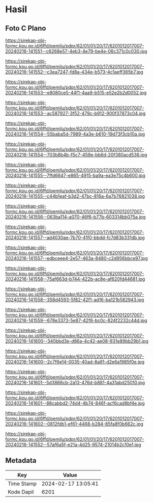 # Hasil

## Foto C Plano

https://sirekap-obj-formc.kpu.go.id/6ffd/pemilu/pdpr/62/01/01/20/17/6201012017007-20240216-141551--c6268e57-4eb3-4e79-be4e-06c371c0c030.jpg

https://sirekap-obj-formc.kpu.go.id/6ffd/pemilu/pdpr/62/01/01/20/17/6201012017007-20240216-141552--c3ea7247-fd8a-434e-b573-4c1aeff365b7.jpg

https://sirekap-obj-formc.kpu.go.id/6ffd/pemilu/pdpr/62/01/01/20/17/6201012017007-20240216-141553--e8080ce5-44f1-4aa9-b515-e52e2b2d0052.jpg

https://sirekap-obj-formc.kpu.go.id/6ffd/pemilu/pdpr/62/01/01/20/17/6201012017007-20240216-141553--ac587927-3f52-479c-b912-900f37873c04.jpg

https://sirekap-obj-formc.kpu.go.id/6ffd/pemilu/pdpr/62/01/01/20/17/6201012017007-20240216-141554--55baba5d-7989-4a3e-b610-19d73f3cb10a.jpg

https://sirekap-obj-formc.kpu.go.id/6ffd/pemilu/pdpr/62/01/01/20/17/6201012017007-20240216-141554--703b8b4b-f5c7-459e-bb6d-20f380acd536.jpg

https://sirekap-obj-formc.kpu.go.id/6ffd/pemilu/pdpr/62/01/01/20/17/6201012017007-20240216-141555--7ffd6647-e865-4915-ba9a-ea3e75c4b600.jpg

https://sirekap-obj-formc.kpu.go.id/6ffd/pemilu/pdpr/62/01/01/20/17/6201012017007-20240216-141555--c44b1eaf-b3d2-47bc-816a-6a7b76821038.jpg

https://sirekap-obj-formc.kpu.go.id/6ffd/pemilu/pdpr/62/01/01/20/17/6201012017007-20240216-141556--063ba114-a070-46f6-b77b-603314bb075a.jpg

https://sirekap-obj-formc.kpu.go.id/6ffd/pemilu/pdpr/62/01/01/20/17/6201012017007-20240216-141557--ad4030ae-7b70-41f0-bbdd-fc7d83b331db.jpg

https://sirekap-obj-formc.kpu.go.id/6ffd/pemilu/pdpr/62/01/01/20/17/6201012017007-20240216-141557--edbceee4-2e57-463a-8480-c2d956bbce97.jpg

https://sirekap-obj-formc.kpu.go.id/6ffd/pemilu/pdpr/62/01/01/20/17/6201012017007-20240216-141558--75af663d-b744-422b-ac8e-af620fd44681.jpg

https://sirekap-obj-formc.kpu.go.id/6ffd/pemilu/pdpr/62/01/01/20/17/6201012017007-20240216-141558--358d4593-5f82-42f1-ad16-ba121b582943.jpg

https://sirekap-obj-formc.kpu.go.id/6ffd/pemilu/pdpr/62/01/01/20/17/6201012017007-20240216-141559--678e3373-5e87-42f8-bc0c-824f2232c44d.jpg

https://sirekap-obj-formc.kpu.go.id/6ffd/pemilu/pdpr/62/01/01/20/17/6201012017007-20240216-141600--340bbd3e-d86a-4c42-ae08-931e89bb29b1.jpg

https://sirekap-obj-formc.kpu.go.id/6ffd/pemilu/pdpr/62/01/01/20/17/6201012017007-20240216-141600--2c7f6e14-0035-40ad-8a91-d2e6a1985f0e.jpg

https://sirekap-obj-formc.kpu.go.id/6ffd/pemilu/pdpr/62/01/01/20/17/6201012017007-20240216-141601--5d3866cb-2a13-476d-b881-4a31abd25010.jpg

https://sirekap-obj-formc.kpu.go.id/6ffd/pemilu/pdpr/62/01/01/20/17/6201012017007-20240216-141601--88cabbd2-74d4-4b74-846f-acf6cad8bf4e.jpg

https://sirekap-obj-formc.kpu.go.id/6ffd/pemilu/pdpr/62/01/01/20/17/6201012017007-20240216-141602--0812fdb1-ef61-4468-b284-85fa8f0b662c.jpg

https://sirekap-obj-formc.kpu.go.id/6ffd/pemilu/pdpr/62/01/01/20/17/6201012017007-20240216-141552--57af6a5f-e21a-4d25-9574-21014b2c10e1.jpg


## Metadata

| Key        | Value               |
| ---------- | ------------------- |
| Time Stamp | 2024-02-17 13:05:41 |
| Kode Dapil | 6201                |



